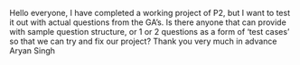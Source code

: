 Hello everyone,
I have completed a working project of P2, but I want to test it out with
actual questions from the GA’s. Is there anyone that can provide with sample
question structure, or 1 or 2 questions as a form of ‘test cases’ so that we
can try and fix our project?
Thank you very much in advance  
Aryan Singh